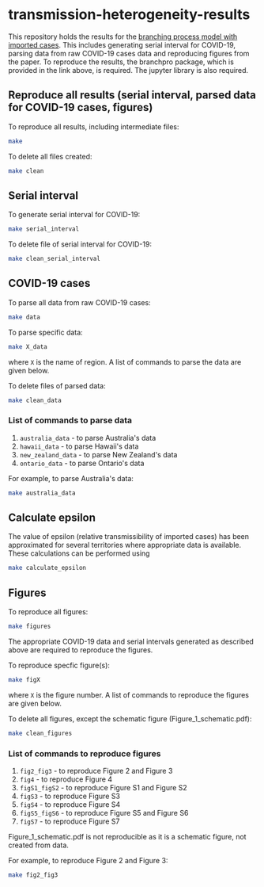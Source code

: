 # transmission-heterogeneity-results

This repository holds the results for the [branching process model with imported cases](https://github.com/SABS-R3-Epidemiology/branchpro). This includes generating serial interval for COVID-19, parsing data from raw COVID-19 cases data and reproducing figures from the paper. To reproduce the results, the branchpro package, which is provided in the link above, is required. The jupyter library is also required.

## Reproduce all results (serial interval, parsed data for COVID-19 cases, figures)
To reproduce all results, including intermediate files:
```bash
make
```

To delete all files created:
```bash
make clean
```


## Serial interval
To generate serial interval for COVID-19:
```bash
make serial_interval
```

To delete file of serial interval for COVID-19:
```bash
make clean_serial_interval
```


## COVID-19 cases
To parse all data from raw COVID-19 cases:
```bash
make data
```

To parse specific data:
```bash
make X_data
```
where `X` is the name of region. A list of commands to parse the data are given below.

To delete files of parsed data:
```bash
make clean_data
```
### List of commands to parse data
1. `australia_data` - to parse Australia's data
2. `hawaii_data` - to parse Hawaii's data
3. `new_zealand_data` - to parse New Zealand's data
4. `ontario_data` - to parse Ontario's data

For example, to parse Australia's data:
```bash
make australia_data
```

## Calculate epsilon
The value of epsilon (relative transmissibility of imported cases) has been
approximated for several territories where appropriate data is available. These
calculations can be performed using
```bash
make calculate_epsilon
```

## Figures
To reproduce all figures:
```bash
make figures
```
The appropriate COVID-19 data and serial intervals generated as described above are required to reproduce the figures.

To reproduce specfic figure(s):
```bash
make figX
```
where `X` is the figure number. A list of commands to reproduce the figures are given below.

To delete all figures, except the schematic figure (Figure_1_schematic.pdf):
```bash
make clean_figures
```

### List of commands to reproduce figures
1. `fig2_fig3` - to reproduce Figure 2 and Figure 3
2. `fig4` - to reproduce Figure 4
3. `figS1_figS2` - to reproduce Figure S1 and Figure S2
4. `figS3` - to reproduce Figure S3
5. `figS4` - to reproduce Figure S4
6. `figS5_figS6` - to reproduce Figure S5 and Figure S6
7. `figS7` - to reproduce Figure S7

Figure_1_schematic.pdf is not reproducible as it is a schematic figure, not created from data.

For example, to reproduce Figure 2 and Figure 3:
```bash
make fig2_fig3
```
